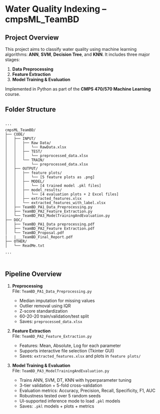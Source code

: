 # Water Quality  Indexing – cmpsML_TeamBD

##  Project Overview

This project aims to classify water quality using machine learning algorithms: **ANN**, **SVM**, **Decision Tree**, and **KNN**. It includes three major stages:
1. **Data Preprocessing**
2. **Feature Extraction**
3. **Model Training & Evaluation**

Implemented in Python as part of the **CMPS 470/570 Machine Learning** course.  

##  Folder Structure
<pre> <code>
'''
cmpsML_TeamBD/
├── CODE/
│   ├── INPUT/
│   │   ├── Raw Data/
│   │   │   └── RawData.xlsx
│   │   ├── TEST/
│   │   │   └── preprocessed_data.xlsx
│   │   └── TRAIN/
│   │       └── preprocessed_data.xlsx
│   ├── OUTPUT/
│   │   ├── feature plots/
│   │   │   └── [5 feature plots as .png]
│   │   ├── MODEL/
│   │   │   └── [4 trained model .pkl files]
│   │   ├── model_results/
│   │   │   └── [4 evaluation plots + 2 Excel files]
│   │   ├── extracted_features.xlsx
│   │   └── extracted_features_with_label.xlsx
│   ├── TeamBD_PA1_Data_Preprocessing.py
│   ├── TeamBD_PA2_Feature_Extraction.py
│   └── TeamBD_PA3_ModelTrainingAndEvaluation.py
├── DOC/
│   ├── TeamBD_PA1_Data preprocessing.pdf
│   ├── TeamBD_PA2_Feature Extraction.pdf
│   └── TeamBD_Proposal.pdf
|   |___TeamBD_Final_Report.pdf
├── OTHER/
│   └── ReadMe.txt

'''
</code> </pre>

##  Pipeline Overview

1. **Preprocessing**  
   File: `TeamBD_PA1_Data_Preprocessing.py`  
   - Median imputation for missing values
   - Outlier removal using IQR
   - Z-score standardization
   - 60-20-20 train/validation/test split
   - Saves: `preprocessed_data.xlsx`

2. **Feature Extraction**  
   File: `TeamBD_PA2_Feature_Extraction.py`  
   - Features: Mean, Absolute, Log for each parameter
   - Supports interactive file selection (Tkinter GUI)
   - Saves: `extracted_features.xlsx` and plots in `feature plots/`

3. **Model Training & Evaluation**  
   File: `TeamBD_PA3_ModelTrainingAndEvaluation.py`  
   - Trains ANN, SVM, DT, KNN with hyperparameter tuning
   - 3-tier validation + 5-fold cross-validation
   - Evaluation metrics: Accuracy, Precision, Recall, Specificity, F1, AUC
   - Robustness tested over 5 random seeds
   - UI-supported inference mode to load `.pkl` models
   - Saves: `.pkl` models + plots + metrics

